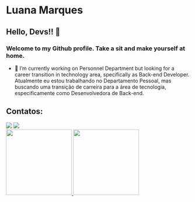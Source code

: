 <!--
**marquesluana/marquesluana** is a ✨ _special_ ✨ repository because its `README.md` (this file) appears on your GitHub profile.
-->


# Luana Marques
## Hello, Devs!! 👋
### Welcome to my Github profile. Take a sit and make yourself at home.

- 🔭 I’m currently working on Personnel Department but looking for a career transition in technology area, specifically as Back-end Developer. <br>
Atualmente eu estou trabalhando no Departamento Pessoal, mas buscando uma transição de carreira para a área de tecnologia, especificamente como Desenvolvedora de Back-end.

## Contatos:

<div>
<a href = "mailto:contato@marquesluana"><img loading="lazy" src="https://img.shields.io/badge/Gmail-D14836?style=for-the-badge&logo=gmail&logoColor=white" target="_blank"></a>
<a href="https://www.linkedin.com/in/luanamarquesg" target="_blank"><img loading="lazy" src="https://img.shields.io/badge/-LinkedIn-%230077B5?style=for-the-badge&logo=linkedin&logoColor=white" target="_blank"></a>   
</div>

<div>
<a href="https://github.com/marquesluana">
<img loading="lazy" height="180em" src="https://github-readme-stats.vercel.app/api/top-langs/?username=marquesluana&layout=compact&langs_count=7&theme=dracula"/>
<img loading="lazy" height="180em" src="https://github-readme-stats.vercel.app/api/?username=marquesluana&show_icons=true&theme=dracula&include_all_commits=true&count_private=true"/>
</div>

<!--
Here are some ideas to get you started:

- 🌱 I’m currently learning ...
- 👯 I’m looking to collaborate on ...
- 🤔 I’m looking for help with ...
- 💬 Ask me about ...
- 📫 How to reach me: ...
- 😄 Pronouns: ...
- ⚡ Fun fact: ...
-->
